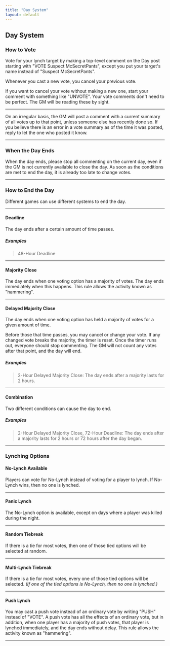 ```yaml
---
title: "Day System"
layout: default
---
```


## Day System

### How to Vote

Vote for your lynch target by making a top-level comment on the Day post starting with "VOTE Suspect McSecretPants", except you put your target's name instead of "Suspect McSecretPants".

Whenever you cast a new vote, you cancel your previous vote.

If you want to cancel your vote without making a new one, start your comment with something like "UNVOTE". Your vote comments don't need to be perfect. The GM will be reading these by sight.

----

On an irregular basis, the GM will post a comment with a current summary of all votes up to that point, unless someone else has recently done so. If you believe there is an error in a vote summary as of the time it was posted, reply to let the one who posted it know.

----

### When the Day Ends

When the day ends, please stop all commenting on the current day, even if the GM is not currently available to close the day. As soon as the conditions are met to end the day, it is already too late to change votes.

----

### How to End the Day

Different games can use different systems to end the day.

----

#### Deadline

The day ends after a certain amount of time passes.

##### Examples

> 48-Hour Deadline

----

#### Majority Close

The day ends when one voting option has a majority of votes. The day ends immediately when this happens. This rule allows the activity known as "hammering".

----

#### Delayed Majority Close

The day ends when one voting option has held a majority of votes for a given amount of time.

Before those that time passes, you may cancel or change your vote. If any changed vote breaks the majority, the timer is reset. Once the timer runs out, everyone should stop commenting. The GM will not count any votes after that point, and the day will end.

##### Examples

> 2-Hour Delayed Majority Close: The day ends after a majority lasts for 2 hours.

----

#### Combination

Two different conditions can cause the day to end.

##### Examples

> 2-Hour Delayed Majority Close, 72-Hour Deadline: The day ends after a majority lasts for 2 hours or 72 hours after the day began.

----

### Lynching Options

#### No-Lynch Available

Players can vote for No-Lynch instead of voting for a player to lynch. If No-Lynch wins, then no one is lynched.

----

#### Panic Lynch

The No-Lynch option is available, except on days where a player was killed during the night.

----

#### Random Tiebreak

If there is a tie for most votes, then one of those tied options will be selected at random.

----

#### Multi-Lynch Tiebreak

If there is a tie for most votes, every one of those tied options will be selected. *(If one of the tied options is No-Lynch, then no one is lynched.)*

----

#### Push Lynch

You may cast a push vote instead of an ordinary vote by writing "PUSH" instead of "VOTE". A push vote has all the effects of an ordinary vote, but in addition, when one player has a majority of push votes, that player is lynched immediately, and the day ends without delay. This rule allows the activity known as "hammering".

----

